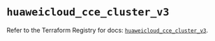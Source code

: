 # `huaweicloud_cce_cluster_v3`

Refer to the Terraform Registry for docs: [`huaweicloud_cce_cluster_v3`](https://registry.terraform.io/providers/huaweicloud/huaweicloud/1.71.1/docs/resources/cce_cluster_v3).
